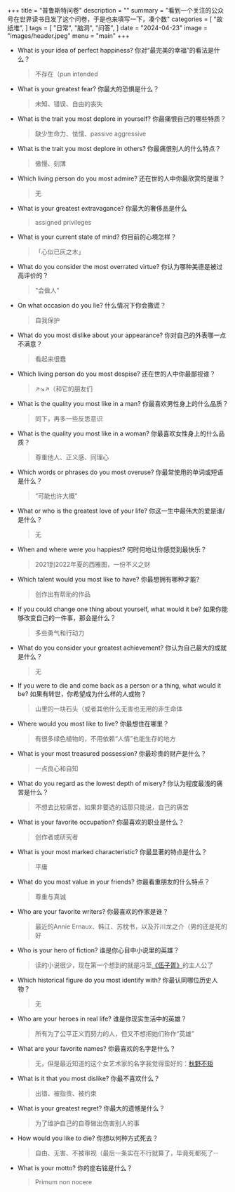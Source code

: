 +++
title = "普鲁斯特问卷"
description = ""
summary = "看到一个关注的公众号在世界读书日发了这个问卷，于是也来填写一下，凑个数"
categories = [
    "故纸堆",
]
tags = [
    "日常",
    "脑洞",
    "问答",
]
date = "2024-04-23"
image = "images/header.jpeg"
menu = "main"
+++

- What is your idea of perfect happiness? 你对“最完美的幸福”的看法是什么？
    > 不存在（pun intended

- What is your greatest fear? 你最大的恐惧是什么？
    > 未知、错误、自由的丧失

- What is the trait you most deplore in yourself? 你最痛恨自己的哪些特质？
    > 缺少生命力、怯懦、passive aggressive

- What is the trait you most deplore in others? 你最痛恨别人的什么特点？
    > 傲慢、刻薄

- Which living person do you most admire? 还在世的人中你最欣赏的是谁？
    > 无

- What is your greatest extravagance? 你最大的奢侈品是什么
    > assigned privileges

- What is your current state of mind? 你目前的心境怎样？
    > 「心似已灰之木」

- What do you consider the most overrated virtue? 你认为哪种美德是被过高评价的？
    > "会做人"

- On what occasion do you lie? 什么情况下你会撒谎？
    > 自我保护

- What do you most dislike about your appearance? 你对自己的外表哪一点不满意？
    > 看起来很蠢

- Which living person do you most despise? 还在世的人中你最鄙视谁？
    > ↗↘↗（和它的朋友们

- What is the quality you most like in a man? 你最喜欢男性身上的什么品质？
    > 同下，再多一些反思意识

- What is the quality you most like in a woman? 你最喜欢女性身上的什么品质？
    > 尊重他人、正义感、同理心

- Which words or phrases do you most overuse? 你最常使用的单词或短语是什么？
    > “可能也许大概”

- What or who is the greatest love of your life? 你这一生中最伟大的爱是谁/是什么？
    > 无

- When and where were you happiest? 何时何地让你感觉到最快乐？
    > 2021到2022年夏的西雅图，一份不义之财

- Which talent would you most like to have? 你最想拥有哪种才能?
    > 创作出有帮助的作品

- If you could change one thing about yourself, what would it be? 如果你能够改变自己的一件事，那会是什么？
    > 多些勇气和行动力

- What do you consider your greatest achievement? 你认为自己最大的成就是什么？
    > 无

- If you were to die and come back as a person or a thing, what would it be? 如果有转世，你希望成为什么样的人或物？
    > 山里的一块石头（或者其他什么无害也无用的非生命体

- Where would you most like to live? 你最想住在哪里？
    > 有很多绿色植物的，不用依赖“人情”也能生存的地方

- What is your most treasured possession? 你最珍贵的财产是什么？
    > 一点良心和自知

- What do you regard as the lowest depth of misery? 你认为程度最浅的痛苦是什么？
    > 不想去比较痛苦，如果非要选的话那只能说，自己的痛苦

- What is your favorite occupation? 你最喜欢的职业是什么？
    > 创作者或研究者

- What is your most marked characteristic? 你最显著的特点是什么？
    > 平庸

- What do you most value in your friends? 你最看重朋友的什么特点？
    > 尊重与真诚

- Who are your favorite writers? 你最喜欢的作家是谁？
    > 最近的Annie Ernaux、韩江、苏枕书，以及芥川龙之介（男的还是死的好

- Who is your hero of fiction? 谁是你心目中小说里的英雄？
    > 读的小说很少，现在第一个想到的就是冯至<a href="https://neodb.social/book/78cfSR0FELwHkCfBJm79UR" target="_blank">《伍子胥》</a>的主人公了

- Which historical figure do you most identify with? 你最认同哪位历史人物？
    > 无

- Who are your heroes in real life? 谁是你现实生活中的英雄？
    > 所有为了公平正义而努力的人，但又不想把她们称作“英雄”

- What are your favorite names? 你最喜欢的名字是什么？
    > 无，但是最近知道的这个女艺术家的名字我觉得蛮好的：<a href="https://en.wikipedia.org/wiki/Fuku_Akino" target="_blank">秋野不矩</a>

- What is it that you most dislike? 你最不喜欢什么？
    > 出错、被指责、被约束

- What is your greatest regret? 你最大的遗憾是什么？
    > 为了维护自己的自尊做出伤害别人的事

- How would you like to die? 你想以何种方式死去？
    > 自由、无害、不被审视（最后一条实在不行就算了，毕竟死都死了···

- What is your motto? 你的座右铭是什么？
    > Primum non nocere

